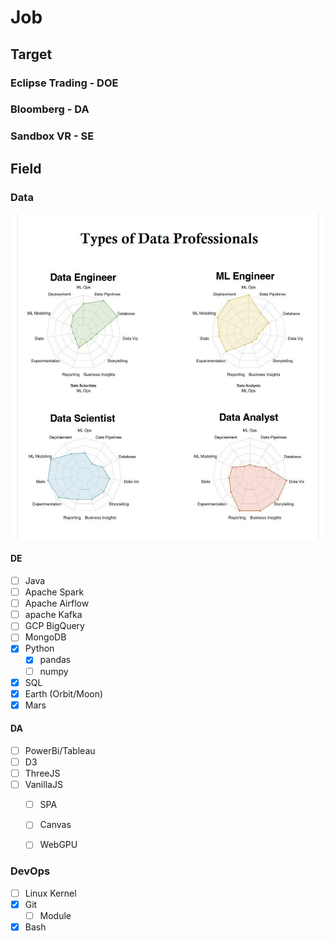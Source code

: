# Job

## Target



### Eclipse Trading - DOE

### Bloomberg - DA

### Sandbox VR - SE

## Field


### Data 
![alt text](static/TypesOfDataPro.png)


#### DE
- [ ] Java
- [ ] Apache Spark
- [ ] Apache Airflow
- [ ] apache Kafka 
- [ ] GCP BigQuery
- [ ] MongoDB
- [x] Python
  - [x] pandas
  - [ ] numpy
- [x] SQL
- [x] Earth (Orbit/Moon)
- [x] Mars
#### DA
- [ ] PowerBi/Tableau
- [ ] D3
- [ ] ThreeJS
- [ ] VanillaJS
  - [ ] SPA
  - [ ] Canvas
  - [ ] WebGPU


### DevOps
- [ ] Linux Kernel
- [x] Git
  - [ ] Module
- [x] Bash
